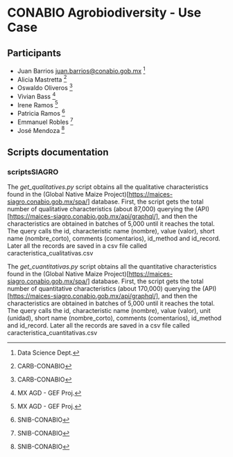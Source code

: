 # CONABIO Agrobiodiversity - Use Case

## Participants

 * Juan Barrios <juan.barrios@conabio.gob.mx> [^1]
 * Alicia Mastretta [^2]
 * Oswaldo Oliveros [^2]
 * Vivian Bass [^3]
 * Irene Ramos [^3]
 * Patricia Ramos [^4]
 * Emmanuel Robles [^4]
 * José Mendoza [^4]

[^1]: Data Science Dept.
[^2]: CARB-CONABIO
[^3]: MX AGD - GEF Proj.
[^4]: SNIB-CONABIO

## Scripts documentation

### scriptsSIAGRO

The *get_qualitatives.py* script obtains all the qualitative characteristics found in the (Global Native Maize Project)[https://maices-siagro.conabio.gob.mx/spa/] database. First, the script gets the total number of qualitative characteristics (about 87,000) querying the (API)[https://maices-siagro.conabio.gob.mx/api/graphql/], and then the characteristics are obtained in batches of 5,000 until it reaches the total. The query calls the id, characteristic name (nombre), value (valor), short name (nombre_corto), comments (comentarios), id_method and id_record. Later all the records are saved in a csv file called caracteristica_cualitativas.csv

The *get_cuantitativas.py* script obtains all the quantitative characteristics found in the (Global Native Maize Project)[https://maices-siagro.conabio.gob.mx/spa/] database. First, the script gets the total number of quantitative characteristics (about 170,000) querying the (API)[https://maices-siagro.conabio.gob.mx/api/graphql/], and then the characteristics are obtained in batches of 5,000 until it reaches the total. The query calls the id, characteristic name (nombre), value (valor), unit (unidad), short name (nombre_corto), comments (comentarios), id_method and id_record. Later all the records are saved in a csv file called caracteristica_cuantitativas.csv